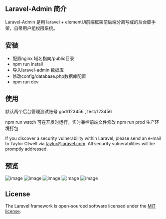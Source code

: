 
## Laravel-Admin 简介

Laravel-Admin 是用 laravel + elementUi前端框架前后端分离写成的后台脚手架，自带用户组权限系统。

## 安装

- 配置nginx 域名指向/public目录 
- npm run install
- 导入laravel-admin 数据库
- 修改config/database.php数据库配置
- npm run dev


## 使用

默认两个后台管理测试账号 god/123456 , test/123456

npm run watch 可在开发时运行，实时兼控前端文件修改
npm run prod 生产环境打包

If you discover a security vulnerability within Laravel, please send an e-mail to Taylor Otwell via [taylor@laravel.com](mailto:taylor@laravel.com). All security vulnerabilities will be promptly addressed.

## 预览

![image](https://upload-images.jianshu.io/upload_images/5993750-10dca1d5ea22b61b.png?imageMogr2/auto-orient/strip%7CimageView2/2/w/1000/format/webp)
![image](https://upload-images.jianshu.io/upload_images/5993750-44d0317e735c7288.png?imageMogr2/auto-orient/strip%7CimageView2/2/w/1240)
![image](https://upload-images.jianshu.io/upload_images/5993750-eaad028f62d871fb.png?imageMogr2/auto-orient/strip%7CimageView2/2/w/1240)
![image](https://upload-images.jianshu.io/upload_images/5993750-4db9f0266aa4ebe2.png?imageMogr2/auto-orient/strip%7CimageView2/2/w/1240)
![image](https://upload-images.jianshu.io/upload_images/5993750-8e790b993d7401fe.png?imageMogr2/auto-orient/strip%7CimageView2/2/w/1240)

## License

The Laravel framework is open-sourced software licensed under the [MIT license](https://opensource.org/licenses/MIT).
